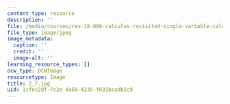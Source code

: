 ```yaml
---
content_type: resource
description: ''
file: /media/courses/res-18-006-calculus-revisited-single-variable-calculus-fall-2010/1cfec2df7c2e4a584235f631bcadb2c9_2_7.jpg
file_type: image/jpeg
image_metadata:
  caption: ''
  credit: ''
  image-alt: ''
learning_resource_types: []
ocw_type: OCWImage
resourcetype: Image
title: 2_7.jpg
uid: 1cfec2df-7c2e-4a58-4235-f631bcadb2c9
---
```

